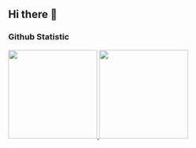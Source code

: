 ## Hi there 👋

### Github Statistic
<p align="left">
<a href="https://github.com/rezaHarsono">
  <img height="180em" src="https://github-readme-stats-eight-theta.vercel.app/api?username=rezaHarsono&show_icons=true&theme=algolia&include_all_commits=true&count_private=true"/>
  <img height="180em" src="https://github-readme-stats-eight-theta.vercel.app/api/top-langs/?username=rezaHarsono&layout=compact&langs_count=8&theme=algolia"/>
</a>
</p>

<!--
**rezaHarsono/rezaHarsono** is a ✨ _special_ ✨ repository because its `README.md` (this file) appears on your GitHub profile.

Here are some ideas to get you started:

- 🔭 I’m currently working on ...
- 🌱 I’m currently learning ...
- 👯 I’m looking to collaborate on ...
- 🤔 I’m looking for help with ...
- 💬 Ask me about ...
- 📫 How to reach me: ...
- 😄 Pronouns: ...
- ⚡ Fun fact: ...
-->
